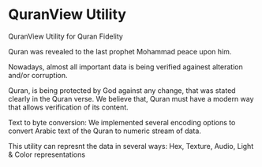 # QuranView Utility
QuranView Utility for Quran Fidelity

Quran was revealed to the last prophet Mohammad peace upon him. 

Nowadays, almost all important data is being verified againest alteration and/or corruption.

Quran, is being protected by God against any change, that was stated clearly in the Quran verse. We believe that, Quran must have a modern way that allows verification of its content.

Text to byte conversion:
We implemented several encoding options to convert Arabic text of the Quran to numeric stream of data. 

This utility can represnt the data in several ways:
Hex, Texture, Audio, Light & Color representations
